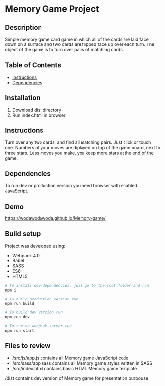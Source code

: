 # Memory Game Project

## Description
Simple memory game  card game in which all of the cards are laid face down on a surface and two cards are flipped face up over each turn. The object of the game is to turn over pairs of matching cards.
## Table of Contents

* [Instructions](#instructions)
* [Dependencies](#dependencies)

## Installation
1. Download dist directory
2. Run index.html in browser

## Instructions

Turn over any two cards, and find all matching pairs. Just click or touch one.
Numbers of your moves are diplayed on top of the game board, next to three stars.
Less moves you make, you keep more stars at the end of the game.

## Dependencies
To run dev or production version you need browser with enabled JavaScript.

## Demo
https://wodawodawoda.github.io/Memory-game/

## Build setup
Project was developed using:
* Webpack 4.0
* Babel
* SASS
* ES6
* HTML5
```bash
# To install dev-dependencies, just go to the root folder and run
npm i

# To build production version run
npm run build

# To build dev version run
npm run dev

# To run on webpcak-server run
npm run start
```
## Files to review
* /src/js/app.js contains all Memory game JavaScript code
* /src/sass/app.sass contains all Memory game styles written in SASS
* /src/index.html contains basic HTML Memory game template

/dist contains dev version of Memory game for presentation purpouse
